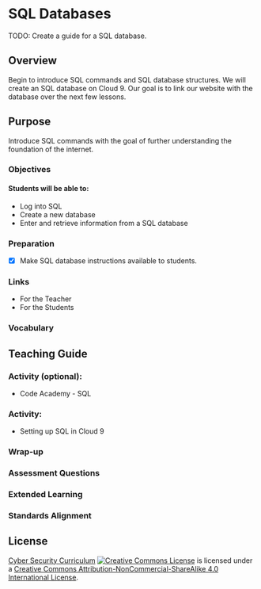 # SQL Databases

TODO:
	Create a guide for a SQL database.

## Overview
Begin to introduce SQL commands and SQL database structures. We will create an SQL database on Cloud 9. Our goal is to link our website with the database over the next few lessons.

## Purpose
Introduce SQL commands with the goal of further understanding the foundation of the internet.

### Objectives
#### Students will be able to:
- Log into SQL
- Create a new database
- Enter and retrieve information from a SQL database

### Preparation
- [x] Make SQL database instructions available to students.

### Links
- For the Teacher
- For the Students

### Vocabulary

## Teaching Guide

### Activity (optional):
- Code Academy - SQL

### Activity:
- Setting up SQL in Cloud 9

### Wrap-up

### Assessment Questions

### Extended Learning

### Standards Alignment


## License
[Cyber Security Curriculum](https://github.com/DerekBabb/CyberSecurity) <a rel="license" href="http://creativecommons.org/licenses/by-nc-sa/4.0/"><img alt="Creative Commons License" style="border-width:0" src="https://i.creativecommons.org/l/by-nc-sa/4.0/88x31.png" /></a> is licensed under a <a rel="license" href="http://creativecommons.org/licenses/by-nc-sa/4.0/">Creative Commons Attribution-NonCommercial-ShareAlike 4.0 International License</a>.
